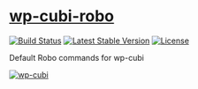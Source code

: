 # [wp-cubi-robo](https://github.com/globalis-ms/wp-cubi-robo)

[![Build Status](https://travis-ci.org/globalis-ms/wp-cubi-robo.svg?branch=master)](https://travis-ci.org/globalis-ms/wp-cubi-robo)
[![Latest Stable Version](https://poser.pugx.org/globalis/wp-cubi-robo/v/stable)](https://packagist.org/packages/globalis/wp-cubi-robo)
[![License](https://poser.pugx.org/globalis/wp-cubi-robo/license)](https://github.com/globalis-ms/wp-cubi-robo/blob/master/LICENSE.md)

Default Robo commands for wp-cubi

[![wp-cubi](https://github.com/globalis-ms/wp-cubi/raw/master/.resources/wp-cubi-500x175.jpg)](https://github.com/globalis-ms/wp-cubi/)